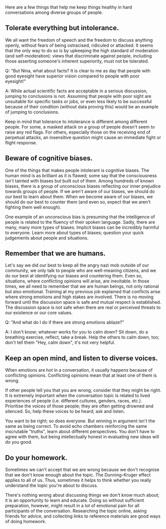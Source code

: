 Here are a few things that help me keep things healthy in hard conversations among diverse groups of people.

## Tolerate everything but intolerance.
We all want the freedom of speech and the freedom to discuss anything openly, without fears of being ostracised, ridiculed or attacked. It seems that the only way to do so is by upkeeping the high standard of moderation (and self-moderation): views that discriminate against people, including those asserting someone's inherent superiority, must not be tolerated.

Q: "But Nina, what about facts? It is clear to me as day that people with good eyesight have superior vision compared to people with poor eyesight!"

A: While actual scientific facts are acceptable in a serious discussion, jumping to conclusions is not. Assuming that people with poor sight are unsuitable for specific tasks or jobs, or even less likely to be successful because of their condition (without data proving this) would be an example of jumping to conclusions.

Keep in mind that tolerance to intolerance is different among different people. For some, a masked attack on a group of people doesn't seem to raise any red flags. For others, especially those on the receiving end of perpetual attacks, an insensitive question might cause an immediate fight or flight response.

## Beware of cognitive biases.
One of the things that makes people intolerant is cognitive biases. The human mind is as brilliant as it is flawed; some say that the consciousness isn't tainted with biases but built out of them. Among hundreds of known biases, there is a group of unconscious biases reflecting our inner prejudice towards groups of people. If we aren't aware of our biases, we should do our best to learn about them. When we become aware of our biases, we should do our best to counter them (and even so, expect that we aren't fighting them well enough). 

One example of an unconscious bias is presuming that the intelligence of people is related to the fluency of their spoken language. Sadly, there are many, many more types of biases. Implicit biases can be incredibly harmful to everyone. Learn more about types of biases; question your quick judgements about people and situations.

## Remember that we are humans.
Let's say we did our best to keep all the angry nazi mob outside of our community, we only talk to people who are well-meaning citizens, and we do our best at identifying our biases and countering them. Even so, situations, where conflicting opinions will arise, are inevitable. In those times, we all need to remember that we are human beings, not only rational but also emotional. Training at my previous job explained that conflicts arise where strong emotions and high stakes are involved. There is no moving forward until the discussion space is safe and mutual respect is established. The discussion space is not safe when there are real or perceived threats to our existence or our core values.

Q: "And what do I do if there are strong emotions ablaze?"

A: I don't know; whatever works for you to calm down? Sit down, do a breathing exercise, reflect, take a break. Help the others to calm down, too; don't tell them "Hey, calm down", it's not very helpful.

## Keep an open mind, and listen to diverse voices.
When emotions are hot in a conversation, it usually happens because of conflicting opinions. Conflicting opinions mean that at least one of them is wrong.

If other people tell you that you are wrong, consider that they might be right. It is extremely important when the conversation topic is related to lived experiences of people (i.e. different cultures, genders, races, etc.). Prioritise the voices of those people; they are often getting drowned and silenced. So, help these voices to be heard; ask and listen. 

You want to be right; so does everyone. But winning in argument isn't the same as being correct. To avoid echo chambers reinforcing the same inscrutable "truths", learn about different perspectives. You don't have to agree with them, but being intellectually honest in evaluating new ideas will do you good.

## Do your homework.
Sometimes we can't accept that we are wrong because we don't recognise that we don't know enough about the topic. The Dunning-Kruger effect applies to all of us. Thus, sometimes it helps to think whether you really understand the topic you're about to discuss. 

There's nothing wrong about discussing things we don't know much about; it is an opportunity to learn and educate. Doing so without sufficient preparation, however, might result in a lot of emotional pain for all participants of the conversation. Researching the topic online, asking friends for advice, and collecting links to reference materials are good ways of doing homework.






